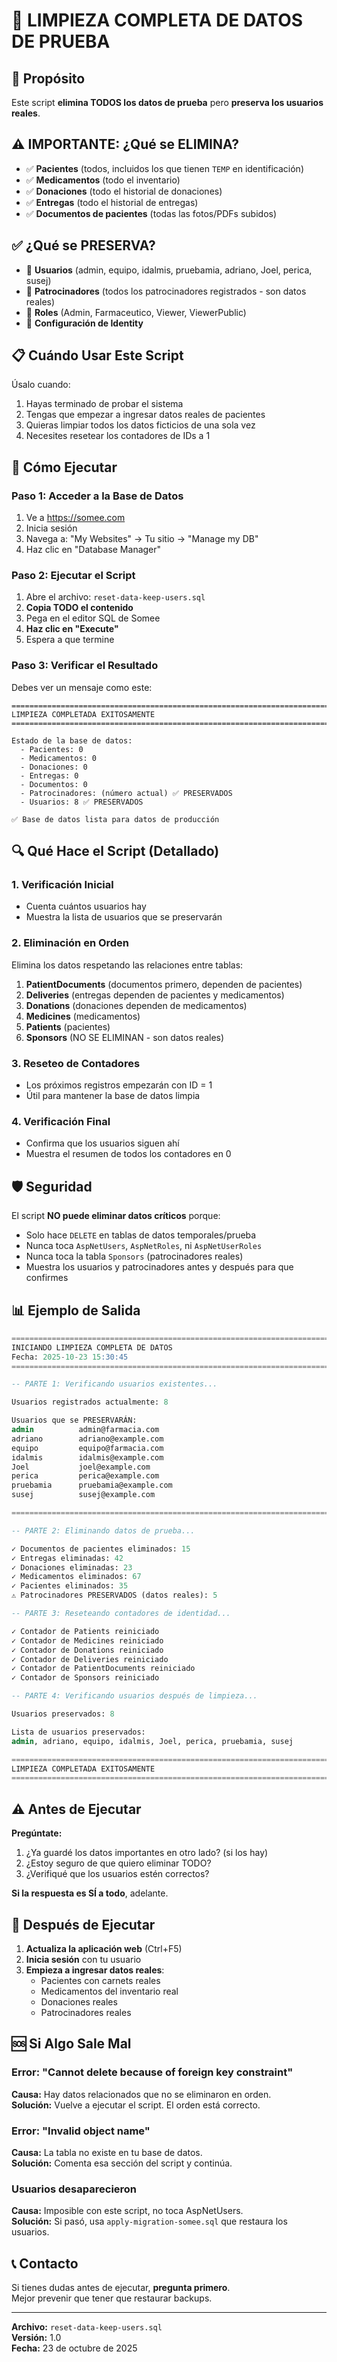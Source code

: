 # 🧹 LIMPIEZA COMPLETA DE DATOS DE PRUEBA

## 📝 Propósito

Este script **elimina TODOS los datos de prueba** pero **preserva los usuarios reales**.

## ⚠️ IMPORTANTE: ¿Qué se ELIMINA?

- ✅ **Pacientes** (todos, incluidos los que tienen `TEMP` en identificación)
- ✅ **Medicamentos** (todo el inventario)
- ✅ **Donaciones** (todo el historial de donaciones)
- ✅ **Entregas** (todo el historial de entregas)
- ✅ **Documentos de pacientes** (todas las fotos/PDFs subidos)

## ✅ ¿Qué se PRESERVA?

- 🔐 **Usuarios** (admin, equipo, idalmis, pruebamia, adriano, Joel, perica, susej)
- 🔐 **Patrocinadores** (todos los patrocinadores registrados - son datos reales)
- 🔐 **Roles** (Admin, Farmaceutico, Viewer, ViewerPublic)
- 🔐 **Configuración de Identity**

## 📋 Cuándo Usar Este Script

Úsalo cuando:
1. Hayas terminado de probar el sistema
2. Tengas que empezar a ingresar datos reales de pacientes
3. Quieras limpiar todos los datos ficticios de una sola vez
4. Necesites resetear los contadores de IDs a 1

## 🚀 Cómo Ejecutar

### Paso 1: Acceder a la Base de Datos

1. Ve a https://somee.com
2. Inicia sesión
3. Navega a: "My Websites" → Tu sitio → "Manage my DB"
4. Haz clic en "Database Manager"

### Paso 2: Ejecutar el Script

1. Abre el archivo: `reset-data-keep-users.sql`
2. **Copia TODO el contenido**
3. Pega en el editor SQL de Somee
4. **Haz clic en "Execute"**
5. Espera a que termine

### Paso 3: Verificar el Resultado

Debes ver un mensaje como este:

```
=========================================================================
LIMPIEZA COMPLETADA EXITOSAMENTE
=========================================================================

Estado de la base de datos:
  - Pacientes: 0
  - Medicamentos: 0
  - Donaciones: 0
  - Entregas: 0
  - Documentos: 0
  - Patrocinadores: (número actual) ✅ PRESERVADOS
  - Usuarios: 8 ✅ PRESERVADOS

✅ Base de datos lista para datos de producción
```

## 🔍 Qué Hace el Script (Detallado)

### 1. Verificación Inicial
- Cuenta cuántos usuarios hay
- Muestra la lista de usuarios que se preservarán

### 2. Eliminación en Orden
Elimina los datos respetando las relaciones entre tablas:
1. **PatientDocuments** (documentos primero, dependen de pacientes)
2. **Deliveries** (entregas dependen de pacientes y medicamentos)
3. **Donations** (donaciones dependen de medicamentos)
4. **Medicines** (medicamentos)
5. **Patients** (pacientes)
6. **Sponsors** (NO SE ELIMINAN - son datos reales)

### 3. Reseteo de Contadores
- Los próximos registros empezarán con ID = 1
- Útil para mantener la base de datos limpia

### 4. Verificación Final
- Confirma que los usuarios siguen ahí
- Muestra el resumen de todos los contadores en 0

## 🛡️ Seguridad

El script **NO puede eliminar datos críticos** porque:
- Solo hace `DELETE` en tablas de datos temporales/prueba
- Nunca toca `AspNetUsers`, `AspNetRoles`, ni `AspNetUserRoles`
- Nunca toca la tabla `Sponsors` (patrocinadores reales)
- Muestra los usuarios y patrocinadores antes y después para que confirmes

## 📊 Ejemplo de Salida

```sql
=========================================================================
INICIANDO LIMPIEZA COMPLETA DE DATOS
Fecha: 2025-10-23 15:30:45
=========================================================================

-- PARTE 1: Verificando usuarios existentes...

Usuarios registrados actualmente: 8

Usuarios que se PRESERVARÁN:
admin          admin@farmacia.com
adriano        adriano@example.com
equipo         equipo@farmacia.com
idalmis        idalmis@example.com
Joel           joel@example.com
perica         perica@example.com
pruebamia      pruebamia@example.com
susej          susej@example.com

=========================================================================

-- PARTE 2: Eliminando datos de prueba...

✓ Documentos de pacientes eliminados: 15
✓ Entregas eliminadas: 42
✓ Donaciones eliminadas: 23
✓ Medicamentos eliminados: 67
✓ Pacientes eliminados: 35
⚠️ Patrocinadores PRESERVADOS (datos reales): 5

-- PARTE 3: Reseteando contadores de identidad...

✓ Contador de Patients reiniciado
✓ Contador de Medicines reiniciado
✓ Contador de Donations reiniciado
✓ Contador de Deliveries reiniciado
✓ Contador de PatientDocuments reiniciado
✓ Contador de Sponsors reiniciado

-- PARTE 4: Verificando usuarios después de limpieza...

Usuarios preservados: 8

Lista de usuarios preservados:
admin, adriano, equipo, idalmis, Joel, perica, pruebamia, susej

=========================================================================
LIMPIEZA COMPLETADA EXITOSAMENTE
=========================================================================
```

## ⚠️ Antes de Ejecutar

**Pregúntate:**
1. ¿Ya guardé los datos importantes en otro lado? (si los hay)
2. ¿Estoy seguro de que quiero eliminar TODO?
3. ¿Verifiqué que los usuarios estén correctos?

**Si la respuesta es SÍ a todo**, adelante.

## 🔄 Después de Ejecutar

1. **Actualiza la aplicación web** (Ctrl+F5)
2. **Inicia sesión** con tu usuario
3. **Empieza a ingresar datos reales**:
   - Pacientes con carnets reales
   - Medicamentos del inventario real
   - Donaciones reales
   - Patrocinadores reales

## 🆘 Si Algo Sale Mal

### Error: "Cannot delete because of foreign key constraint"
**Causa:** Hay datos relacionados que no se eliminaron en orden.  
**Solución:** Vuelve a ejecutar el script. El orden está correcto.

### Error: "Invalid object name"
**Causa:** La tabla no existe en tu base de datos.  
**Solución:** Comenta esa sección del script y continúa.

### Usuarios desaparecieron
**Causa:** Imposible con este script, no toca AspNetUsers.  
**Solución:** Si pasó, usa `apply-migration-somee.sql` que restaura los usuarios.

## 📞 Contacto

Si tienes dudas antes de ejecutar, **pregunta primero**.  
Mejor prevenir que tener que restaurar backups.

---

**Archivo:** `reset-data-keep-users.sql`  
**Versión:** 1.0  
**Fecha:** 23 de octubre de 2025
